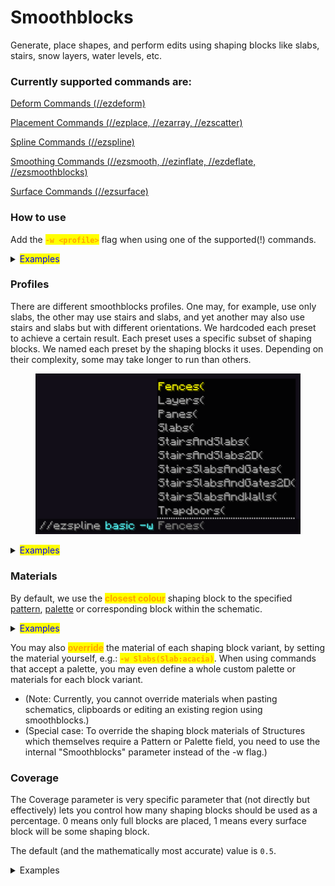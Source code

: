 # Smoothblocks

Generate, place shapes, and perform edits using shaping blocks like slabs, stairs, snow layers, water levels, etc.

### Currently supported commands are:

[Deform Commands (//ezdeform)](../commands/deformation/)

[Placement Commands (//ezplace, //ezarray, //ezscatter)](../commands/placement/)

[Spline Commands (//ezspline)](../commands/spline/)

[Smoothing Commands (//ezsmooth, //ezinflate, //ezdeflate, //ezsmoothblocks)](../commands/smoothing.md)

[Surface Commands (//ezsurface)](../commands/surface.md)

### How to use

Add the <mark style="color:orange;">**`-w <profile>`**</mark> flag when using one of the supported(!) commands.

<details>

<summary><mark style="color:blue;">Examples</mark></summary>

Comparing generating a noise spline with and without the SlabsOnly profile.

* `//ezspline noise ##grayscale 20`

- `//ezspline noise ##grayscale 20`` `<mark style="color:orange;">**`-w Slabs`**</mark>

![](../.gitbook/assets/Smoothblocks_example3.gif)



Comparing pasting a rotated mushroom schematic with and without the SlabsOnly profile.

* `//ezplace Clipboard Aim`
* `//ezplace Clipboard Aim`` `<mark style="color:orange;">**`-w Slabs`**</mark>

![](../.gitbook/assets/Smoothblocks_example5.gif)

</details>

### Profiles

There are different smoothblocks profiles. One may, for example, use only slabs, the other may use stairs and slabs, and yet another may also use stairs and slabs but with different orientations. We hardcoded each preset to achieve a certain result. Each preset uses a specific subset of shaping blocks. We named each preset by the shaping blocks it uses. Depending on their complexity, some may take longer to run than others.

<figure><img src="../.gitbook/assets/Smoothblocks_example13.png" alt=""><figcaption></figcaption></figure>

<details>

<summary><mark style="color:blue;">Examples</mark></summary>

Comparing <mark style="color:blue;">**`//ezspline 3d ch smooth_sandstone -w <profile>`**</mark>

No smoothblocks\
![](../.gitbook/assets/Smoothblocks_example11.png)\


-w Slabs\
![](../.gitbook/assets/Smoothblocks_example10.png)\


-w SlabsAndStairs\
![](../.gitbook/assets/Smoothblocks_example9.png)\


-w SlabsAndStairs2D\
![](../.gitbook/assets/Smoothblocks_example8.png)\


-w Layers\
![](../.gitbook/assets/Smoothblocks_example7.png)

</details>

### Materials

By default, we use the <mark style="color:orange;">**closest colour**</mark> shaping block to the specified [pattern](https://worldedit.enginehub.org/en/latest/usage/general/patterns/), [palette](../palettes/palettes-explained.md) or corresponding block within the schematic.

<details>

<summary><mark style="color:blue;">Examples</mark></summary>

If you generate a [Structure](../commands/placement/available-structures.md) (e.g. an [Icosphere](../commands/placement/available-structures.md#icosphere-ic)) using the pattern <mark style="color:blue;">**`clay`**</mark> using the <mark style="color:blue;">**`Slabs`**</mark> smoothblocks profile. Then, since there is no clay slab, it will use the slab variant that is **closest in colour** (determined using the default minecraft textures), which for clay would be a stone slab.

![](../.gitbook/assets/Smoothblocks_example1.png)\


Another example: ezEdits determined\
\- `deepslate_tile_slab` as the closest slab to `gray_concrete`\
\- `smooth_quartz_slab` as the closest slab to `white_wool`\
(The original schematic does not contain `deepslate_tile` or `smooth_quartz`)

![](../.gitbook/assets/Smoothblocks_example12.png)

</details>

You may also <mark style="color:orange;">**override**</mark> the material of each shaping block variant, by setting the material yourself, e.g.: <mark style="color:orange;">**`-w Slabs(Slab:acacia)`**</mark>. When using commands that accept a palette, you may even define a whole custom palette or materials for each block variant.

* (Note: Currently, you cannot override materials when pasting schematics, clipboards or editing an existing region using smoothblocks.)
* (Special case: To override the shaping block materials of Structures which themselves require a Pattern or Palette field, you need to use the internal "Smoothblocks" parameter instead of the -w flag.)

### Coverage

The Coverage parameter is very specific parameter that (not directly but effectively) lets you control how many shaping blocks should be used as a percentage. 0 means only full blocks are placed, 1 means every surface block will be some shaping block.

The default (and the mathematically most accurate) value is `0.5`.

<details>

<summary>Examples</summary>

Gif going from `Coverage:0.0` to `Coverage:1.0`.\
![](../.gitbook/assets/Smoothblocks_example14.gif)

Example Command: `//ezspline basic clay 15 -w SSW(C:0.5)`



Another comparison between `C:0.5` and `C:1.0`:

<div><figure><img src="../.gitbook/assets/Smoothblocks_example16.png" alt=""><figcaption><p>Coverage:0.5</p></figcaption></figure> <figure><img src="../.gitbook/assets/Smoothblocks_example15.png" alt=""><figcaption><p>Coverage:1.0</p></figcaption></figure></div>

Note how 0.5 creates smoother and more faithful contours, while 1.0 places the stair at every possible corner block, sacrificing accuracy, but looking nice with Minecraft's default shading.



</details>
